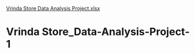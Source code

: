 [Vrinda Store Data Analysis Project.xlsx](https://github.com/Shaileshchaudhari1703/Vrinda-Store-Data-Analysis-Project-1/files/13785827/Vrinda.Store.Data.Analysis.Project.xlsx)
# Vrinda Store_Data-Analysis-Project-1
